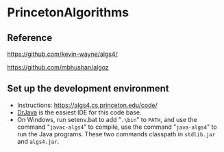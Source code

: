 # PrincetonAlgorithms

## Reference
https://github.com/kevin-wayne/algs4/

https://github.com/mbhushan/algoz

## Set up the development environment

* Instructions: https://algs4.cs.princeton.edu/code/
* <a href="http://drjava.sourceforge.net/">DrJava</a> is the easiest IDE for this code base.
* On Windows, run setenv.bat to add "<code>.\bin</code>" to <code>PATH</code>, and use the command "<code>javac-algs4</code>" to compile, use the command "<code>java-algs4</code>" to run the Java programs. These two commands classpath in <code>stdlib.jar</code> and <code>algs4.jar</code>.
